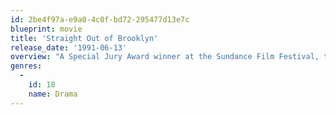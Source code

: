 ```yaml
---
id: 2be4f97a-e9a0-4c0f-bd72-295477d13e7c
blueprint: movie
title: 'Straight Out of Brooklyn'
release_date: '1991-06-13'
overview: "A Special Jury Award winner at the Sundance Film Festival, this drama stars a then-19-year-old Matty Rich (who also wrote and directed it). Rich plays Larry, a troubled teen living in the rough Red Hook section of Brooklyn who decides he wants out and turns to crime to fund his escape. But his plan involves scamming the neighborhood's biggest drug kingpin, a heist that's dangerous at best."
genres:
  -
    id: 18
    name: Drama
---
```


